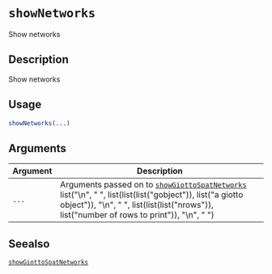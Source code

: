 # `showNetworks`

Show networks


## Description

Show networks


## Usage

```r
showNetworks(...)
```


## Arguments

Argument      |Description
------------- |----------------
`...`     |      Arguments passed on to [`showGiottoSpatNetworks`](#showgiottospatnetworks)   list("\n", "    ", list(list(list("gobject")), list("a giotto object")), "\n", "    ", list(list(list("nrows")), list("number of rows to print")), "\n", "  ")


## Seealso

[`showGiottoSpatNetworks`](#showgiottospatnetworks)



